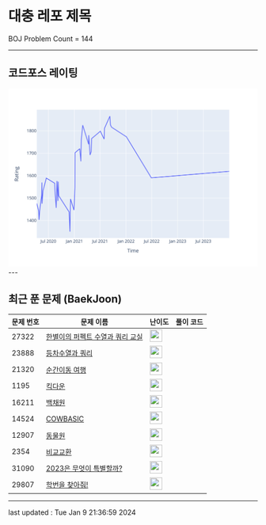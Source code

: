 # 대충 레포 제목

BOJ Problem Count = 144

---

## 코드포스 레이팅
[![Rating Graph](./cfStats.svg)](https://github.com/ingyu1008/Algorithm-Problem-Solving/blob/master/cfStats.html)---

## 최근 푼 문제 (BaekJoon)
| 문제 번호 | 문제 이름 | 난이도 | 풀이 코드 |
| --- | --- | --- | --- |
| 27322 | [한별이의 퍼펙트 수열과 쿼리 교실](https://www.acmicpc.net/problem/27322) | <img height="25px" width="25px=" src="https://static.solved.ac/tier_small/23.svg"/> |  |
| 23888 | [등차수열과 쿼리](https://www.acmicpc.net/problem/23888) | <img height="25px" width="25px=" src="https://static.solved.ac/tier_small/11.svg"/> |  |
| 21320 | [순간이동 여행](https://www.acmicpc.net/problem/21320) | <img height="25px" width="25px=" src="https://static.solved.ac/tier_small/15.svg"/> |  |
| 1195 | [킥다운](https://www.acmicpc.net/problem/1195) | <img height="25px" width="25px=" src="https://static.solved.ac/tier_small/11.svg"/> |  |
| 16211 | [백채원](https://www.acmicpc.net/problem/16211) | <img height="25px" width="25px=" src="https://static.solved.ac/tier_small/14.svg"/> |  |
| 14524 | [COWBASIC](https://www.acmicpc.net/problem/14524) | <img height="25px" width="25px=" src="https://static.solved.ac/tier_small/23.svg"/> |  |
| 12907 | [동물원](https://www.acmicpc.net/problem/12907) | <img height="25px" width="25px=" src="https://static.solved.ac/tier_small/11.svg"/> |  |
| 2354 | [비교교환](https://www.acmicpc.net/problem/2354) | <img height="25px" width="25px=" src="https://static.solved.ac/tier_small/13.svg"/> |  |
| 31090 | [2023은 무엇이 특별할까?](https://www.acmicpc.net/problem/31090) | <img height="25px" width="25px=" src="https://static.solved.ac/tier_small/2.svg"/> |  |
| 29807 | [학번을 찾아줘!](https://www.acmicpc.net/problem/29807) | <img height="25px" width="25px=" src="https://static.solved.ac/tier_small/2.svg"/> |  |


---

last updated : Tue Jan  9 21:36:59 2024

